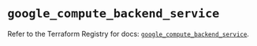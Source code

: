 # `google_compute_backend_service`

Refer to the Terraform Registry for docs: [`google_compute_backend_service`](https://registry.terraform.io/providers/hashicorp/google-beta/5.19.0/docs/resources/google_compute_backend_service).
